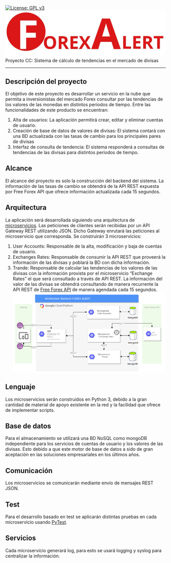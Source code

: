 [![License: GPL v3](https://img.shields.io/badge/License-GPLv3-blue.svg)](https://www.gnu.org/licenses/gpl-3.0)
![Forex Alert](docs/image/forexalert.jpeg "Forex Alert")
Proyecto CC: Sistema de cálculo de tendencias en el mercado de divisas
***
## Descripción del proyecto 
El objetivo de este proyecto es desarrollar un servicio en la nube que permita a inversionistas del mercado Forex consultar por las tendencias de los valores de las monedas en distintos periodos de tiempo. Entre las funcionalidades de este producto se encuentran:
1. Alta de usuarios: La aplicación permitirá crear, editar y eliminar cuentas de usuario.
2. Creación de base de datos de valores de divisas: El sistema contará con una BD actualizada con las tasas de cambio para los principales pares de divisas
3. Interfaz de consulta de tendencia: El sistema responderá a consultas de tendencias de las divisas para distintos períodos de tiempo. 

## Alcance
El alcance del proyecto es solo la construcción del backend del sistema. La información de las tasas de cambio se obtendrá de la API REST expuesta por Free Forex API que ofrece información actualizada cada 15 segundos.

## Arquitectura
La aplicación será desarrollada siguiendo una arquitectura de [microservicios](https://en.wikipedia.org/wiki/Microservices). Las peticiones de clientes serán recibidas por un API Gateway REST utilizando JSON. Dicho Gateway enrutará las peticiones al microservicio que corresponda. 
Se construirán 3 microservicios:
1. User Accounts: Responsable de la alta, modificación y baja de cuentas de usuario.
2. Exchanges Rates: Responsable de consumir la API REST que proveerá la información de las divisas y poblará la BD con dicha información.
3. Trande: Responsable de calcular las tendencias de los valores de las divisas con la información provista por el microservicio “Exchange Rates” el que será consultado a través de API REST.
La información del valor de las divisas se obtendrá consultando de manera recurrente la API REST de [Free Forex API](https://www.freeforexapi.com/) de manera agendada cada 15 segundos.
![Arquitectura](docs/image/arquitectura.png "Arquitectura")

## Lenguaje
Los microservicios serán construidos en Python 3, debido a la gran cantidad de material de apoyo existente en la red y la facilidad que ofrece de implementar scripts.

## Base de datos
Para el almacenamiento se utilizará una BD NoSQL como mongoDB independiente para los servicios de cuentas de usuario y los valores de las divisas. Esto debido a que este motor de base de datos a sido de gran aceptación en las soluciones empresariales en los últimos años.

## Comunicación
Los microservicios se comunicarán mediante envío de mensajes REST JSON.
 
## Test
Para el desarrollo basado en test se aplicarán distintas pruebas en cada microservicio usando [PyTest](https://docs.pytest.org/en/latest/). 
 
## Servicios 
Cada microservicio generará log, para esto se usará logging y syslog para centralizar la información.

